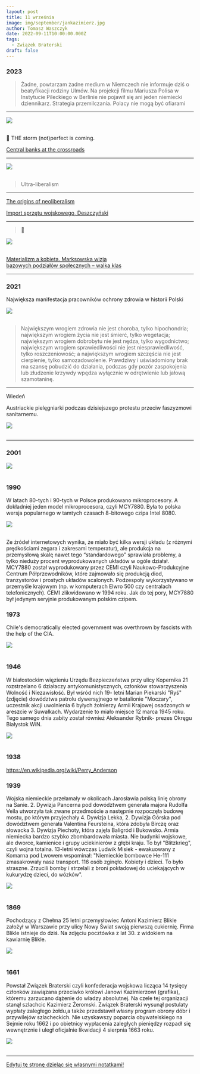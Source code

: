 ```yaml
---
layout: post
title: 11 września
image: img/september/jankazimierz.jpg
author: Tomasz Waszczyk
date: 2022-09-11T10:00:00.000Z
tags:
  - Związek Braterski
draft: false
---
```


### 2023

> Żadne, powtarzam żadne medium w Niemczech nie informuje dziś o beatyfikacji rodziny Ulmów. Na projekcji filmu Mariusza Polisa w Instytucie Pileckiego w Berlinie  nie pojawił się ani jeden niemiecki dziennikarz. Strategia przemilczania. Polacy nie mogą być ofiarami

---

<img src="./img/september/crossroads.png"><br><br>

👀 THE storm (not)perfect is coming.

<a href="./documents/september/sp230819.pdf" target="_blank">Central banks at the crossroads</a>

---

<img src="./img/september/import-meksyk-usa.jpeg"><br><br>

> Ultra-liberalism
<!-- (case brasil) -->

---

<a href="./documents/september/the-origins-of-neoliberalism.pdf" target="_blank">The origins of neoliberalism</a>

<a href="./documents/september/Import-sprzetu-wojskowego_Deszczynski.pdf" target="_blank">Import sprzętu wojskowego, Deszczyński</a>

---

> 👀

<img src="./img/september/taka-prawda.jpg"><br><br>

<a href="./documents/september/24_Sydor_P_Kobieta_a_socjalizm.pdf" target="_blank">Materializm a kobieta. Marksowska wizja  
bazowych podziałów społecznych – walka klas</a>

---

### 2021

Największa manifestacja pracowników ochrony zdrowia w historii Polski

<img src="./img/september/protestymedykow.jpeg"><br><br>

> Największym wrogiem zdrowia nie jest choroba, tylko hipochondria; największym wrogiem życia nie jest śmierć, tylko wegetacja; największym wrogiem dobrobytu nie jest nędza, tylko wygodnictwo; największym wrogiem sprawiedliwości nie jest niesprawiedliwość, tylko roszczeniowość; a największym wrogiem szczęścia nie jest cierpienie, tylko samozadowolenie. Prawdziwy i uświadomiony brak ma szansę pobudzić do działania, podczas gdy pozór zaspokojenia lub złudzenie krzywdy wpędza wyłącznie w odrętwienie lub jałową szamotaninę.

---

Wiedeń

Austriackie pielęgniarki podczas dzisiejszego protestu przeciw faszyzmowi sanitarnemu.

<img src="./img/september/geimpft.jpeg"><br><br>

---

### 2001

<img src="./img/september/wtc.jpeg"><br><br>

### 1990

W latach 80-tych i 90-tych w Polsce produkowano mikroprocesory. A dokładniej jeden model mikroprocesora, czyli MCY7880. Była to polska wersja popularnego w tamtych czasach 8-bitowego czipa Intel 8080.

<img src="./img/september/MCY7880.jpeg"><br><br>

Ze źródeł internetowych wynika, że miało być kilka wersji układu (z różnymi prędkościami zegara i zakresami temperatur), ale produkcja na przemysłową skalę nawet tego “standardowego” sprawiała problemy, a tylko nieduży procent wyprodukowanych układów w ogóle działał. MCY7880 został wyprodukowany przez CEMI czyli Naukowo-Produkcyjne Centrum Półprzewodników, które zajmowało się produkcją diod, tranzystorów i prostych układów scalonych. Podzespoły wykorzystywano w przemyśle krajowym (np. w komputerach Elwro 500 czy centralach telefonicznych). CEMI zlikwidowano w 1994 roku. Jak do tej pory, MCY7880 był jedynym seryjnie produkowanym polskim czipem.

### 1973

Chile's democratically elected government was overthrown by fascists with the help of the CIA.

<img src="./img/september/chile.jpeg"><br><br>

### 1946

W białostockim więzieniu Urzędu Bezpieczeństwa przy ulicy Kopernika 21 rozstrzelano 6 działaczy antykomunistycznych, członków stowarzyszenia Wolność i Niezawisłość. Był wśród nich 19- letni Marian Piekarski "Ryś" (zdjęcie) dowództwa patrolu dywersyjnego w batalionie "Moczary", uczestnik akcji uwolnienia 6 byłych żołnierzy Armii Krajowej osadzonych w areszcie w Suwałkach. Wydarzenie to miało miejsce 12 marca 1945 roku. Tego samego dnia zabity został również Aleksander Rybnik- prezes Okręgu Białystok WiN.

<img src="./img/september/piekarski.jpg"><br><br>

### 1938

https://en.wikipedia.org/wiki/Perry_Anderson

### 1939

Wojska niemieckie przełamały w okolicach Jarosławia  polską linię obrony na Sanie. 
2. Dywizja Pancerna pod dowództwem generała majora Rudolfa Veila utworzyła tak zwane przedmoście  a następnie rozpoczęła budowę mostu, po którym przyjechały 4. Dywizja Lekka, 2. Dywizja Górska pod dowództwem generała Valentina Feursteina, która zdobyła Birczę oraz słowacka 3. Dywizja Piechoty, która zajęła Baligród i Bukowsko. 
Armia niemiecka bardzo szybko zbombardowała miasta. Nie budynki wojskowe, ale dworce, kamienice i grupy uciekinierów z głębi kraju. To był "Blitzkrieg", czyli wojna totalna. 13-letni wówczas Ludwik Misiek - ewakuowany z Komarna pod Lwowem wspominał:
"Niemieckie bombowce He-111 zmasakrowały nasz transport. 116 osób zginęło. Kobiety i dzieci. To było straszne. Zrzucili bomby i strzelali z broni pokładowej do uciekających w kukurydzę dzieci, do wózków".

<img src="./img/september/san.jpg"><br><br>

### 1869

Pochodzący z Chełma 25 letni przemysłowiec Antoni Kazimierz Blikle założył w Warszawie przy ulicy Nowy Świat swoją pierwszą cukiernię.
Firma Blikle istnieje do dziś.
Na zdjęciu pocztówka z lat 30. z widokiem na kawiarnię Blikle.

<img src="./img/september/blikle.jpg"><br><br>

### 1661

Powstał Związek Braterski czyli konfederacja wojskowa licząca 14 tysięcy członków zawiązana przeciwko królowi Janowi Kazimierzowi (grafika), któremu zarzucano dążenie do władzy absolutnej. Na czele tej organizacji stanął szlachcic Kazimierz Żeromski.
Związek Braterski wysunął postulaty wypłaty zaległego żołdu,a także przedstawił własny program obrony dóbr i przywilejów szlacheckich.
Nie uzyskawszy poparcia obywatelskiego na Sejmie roku 1662 i po obietnicy wypłacenia
zaległych pieniędzy rozpadł się wewnętrznie i uległ oficjalnie likwidacji 4 sierpnia 1663 roku.

<img src="./img/september/jankazimierz.jpg"><br><br>

---

<a href="https://github.com/TomaszWaszczyk/historia.waszczyk.com/edit/master/src/content/september-11.md" target="_blank">Edytuj tę stronę dzieląc się własnymi notatkami!</a>
